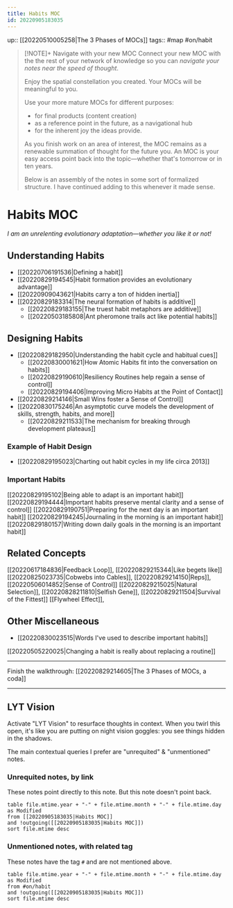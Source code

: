 ```yaml
---
title: Habits MOC
id: 20220905183035
---
```

up:: [[20220510005258|The 3 Phases of MOCs]]
tags:: #map #on/habit 

> [!NOTE]+ Navigate with your new MOC
> Connect your new MOC with the the rest of your network of knowledge so you can *navigate your notes near the speed of thought*. 
> 
> Enjoy the spatial constellation you created. Your MOCs will be meaningful to you. 
> 
> Use your more mature MOCs for different purposes:
> - for final products (content creation)
> - as a reference point in the future, as a navigational hub
> - for the inherent joy the ideas provide.
>
> As you finish work on an area of interest, the MOC remains as a renewable summation of thought for the future you. An MOC is your easy access point back into the topic—whether that's tomorrow or in ten years. 
>
> Below is an assembly of the notes in some sort of formalized structure. I have continued adding to this whenever it made sense.

# Habits MOC
*I am an unrelenting evolutionary adaptation—whether you like it or not!*

## Understanding Habits
- [[20220706191536|Defining a habit]]
- [[20220829194545|Habit formation provides an evolutionary advantage]]
- [[20220909043621|Habits carry a ton of hidden inertia]]
- [[20220829183314|The neural formation of habits is additive]]
	- [[20220829183155|The truest habit metaphors are additive]]
	- [[20220503185808|Ant pheromone trails act like potential habits]]

## Designing Habits
- [[20220829182950|Understanding the habit cycle and habitual cues]]
	- [[20220830001621|How Atomic Habits fit into the conversation on habits]]
	- [[20220829190610|Resiliency Routines help regain a sense of control]]
	- [[20220829194406|Improving Micro Habits at the Point of Contact]]
- [[20220829214146|Small Wins foster a Sense of Control]]
- [[20220830175246|An asymptotic curve models the development of skills, strength, habits, and more]]
	- [[20220829211533|The mechanism for breaking through development plateaus]]

### Example of Habit Design
- [[20220829195023|Charting out habit cycles in my life circa 2013]]

### Important Habits
[[20220829195102|Being able to adapt is an important habit]]
[[20220829194444|Important habits preserve mental clarity and a sense of control]]
[[20220829190751|Preparing for the next day is an important habit]]
[[20220829194245|Journaling in the morning is an important habit]]
[[20220829180157|Writing down daily goals in the morning is an important habit]]


## Related Concepts
[[20220617184836|Feedback Loop]], [[20220829215344|Like begets like]]
[[20220825023735|Cobwebs into Cables]], [[20220829214150|Reps]], [[20220506014852|Sense of Control]]
[[20220829215025|Natural Selection]], [[20220828211810|Selfish Gene]], [[20220829211504|Survival of the Fittest]]
[[Flywheel Effect]], 

## Other Miscellaneous
 - [[20220830023515|Words I've used to describe important habits]]


[[20220505220025|Changing a habit is really about replacing a routine]]

---

Finish the walkthrough: [[20220829214605|The 3 Phases of MOCs, a coda]]

---


## LYT Vision
Activate "LYT Vision" to resurface thoughts in context. When you twirl this open, it's like you are putting on night vision goggles: you see things hidden in the shadows.

The main contextual queries I prefer are "unrequited" & "unmentioned" notes. 

### Unrequited notes, by link
These notes point directly to this note. But this note doesn't point back.
```dataview
table file.mtime.year + "-" + file.mtime.month + "-" + file.mtime.day as Modified
from [[20220905183035|Habits MOC]]
and !outgoing([[20220905183035|Habits MOC]])
sort file.mtime desc
```

### Unmentioned notes, with related tag
These notes have the tag `#` and are not mentioned above.

```dataview
table file.mtime.year + "-" + file.mtime.month + "-" + file.mtime.day as Modified
from #on/habit 
and !outgoing([[20220905183035|Habits MOC]])
sort file.mtime desc
```


